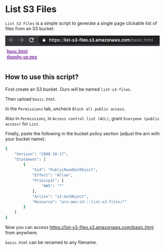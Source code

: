 # List S3 Files

`List S3 Files` is a simple script to generate a single page clickable list of files from an S3 bucket.

<img src="assets/list-s3-files.png"/>

## How to use this script?

First create an S3 bucket. Ours will be named `list-s3-files`.

Then upload `basic.html`.

In the `Permissions` tab, uncheck `Block all public access`.

Also in `Permissions`, in `Access control list (ACL)`, grant `Everyone (public access)` for `List`.

Finally, paste the following in the bucket policy section (adjust the arn with your bucket name):

```sh
{
    "Version": "2008-10-17",
    "Statement": [
        {
            "Sid": "PublicReadGetObject",
            "Effect": "Allow",
            "Principal": {
                "AWS": "*"
            },
            "Action": "s3:GetObject",
            "Resource": "arn:aws:s3:::list-s3-files/*"
        }
    ]
}
```
Now you can access https://list-s3-files.s3.amazonaws.com/basic.html from anywhere.

`basic.html` can be renamed to any filename.
